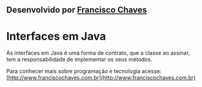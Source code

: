 ## Desenvolvido por [Francisco Chaves](http://www.franciscochaves.com.br)

#  Interfaces em Java

As interfaces em Java é uma forma de contrato, que a classe ao assinar, tem a responsabilidade de  implementar os seus métodos.  


Para conhecer mais sobre programação e tecnologia acesse: [http://www.franciscochaves.com.br](http://www.franciscochaves.com.br)

